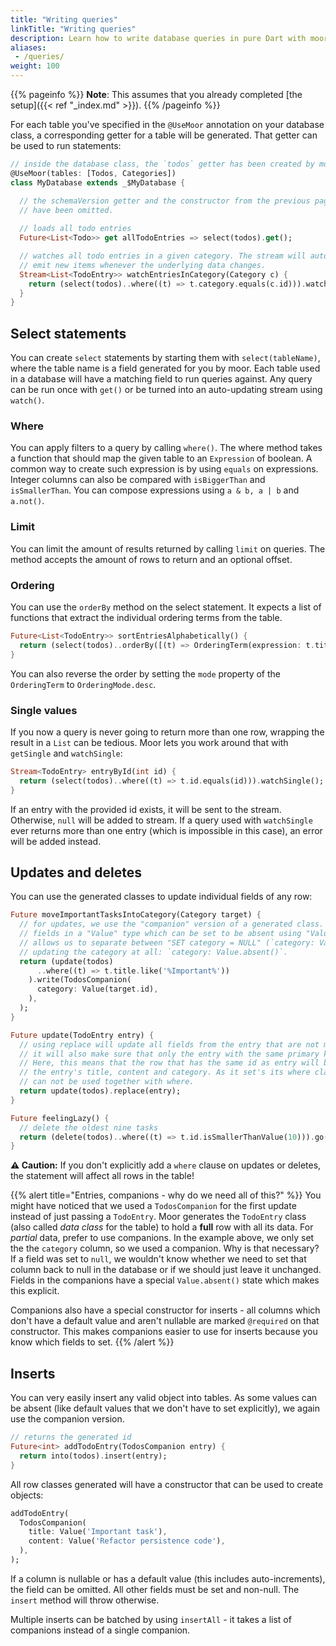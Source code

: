 ```yaml
---
title: "Writing queries"
linkTitle: "Writing queries"
description: Learn how to write database queries in pure Dart with moor
aliases:
 - /queries/
weight: 100
---
```


{{% pageinfo %}}
__Note__: This assumes that you already completed [the setup]({{< ref "_index.md" >}}).
{{% /pageinfo %}}

For each table you've specified in the `@UseMoor` annotation on your database class,
a corresponding getter for a table will be generated. That getter can be used to
run statements:
```dart
// inside the database class, the `todos` getter has been created by moor.
@UseMoor(tables: [Todos, Categories])
class MyDatabase extends _$MyDatabase {  

  // the schemaVersion getter and the constructor from the previous page
  // have been omitted.
  
  // loads all todo entries
  Future<List<Todo>> get allTodoEntries => select(todos).get();

  // watches all todo entries in a given category. The stream will automatically
  // emit new items whenever the underlying data changes.
  Stream<List<TodoEntry>> watchEntriesInCategory(Category c) {
    return (select(todos)..where((t) => t.category.equals(c.id))).watch();
  }
}
```
## Select statements
You can create `select` statements by starting them with `select(tableName)`, where the 
table name
is a field generated for you by moor. Each table used in a database will have a matching field
to run queries against. Any query can be run once with `get()` or be turned into an auto-updating
stream using `watch()`.
### Where
You can apply filters to a query by calling `where()`. The where method takes a function that
should map the given table to an `Expression` of boolean. A common way to create such expression
is by using `equals` on expressions. Integer columns can also be compared with `isBiggerThan`
and `isSmallerThan`. You can compose expressions using `a & b, a | b` and `a.not()`.
### Limit
You can limit the amount of results returned by calling `limit` on queries. The method accepts
the amount of rows to return and an optional offset.
### Ordering
You can use the `orderBy` method on the select statement. It expects a list of functions that extract the individual
ordering terms from the table.
```dart
Future<List<TodoEntry>> sortEntriesAlphabetically() {
  return (select(todos)..orderBy([(t) => OrderingTerm(expression: t.title)])).get();
}
```
You can also reverse the order by setting the `mode` property of the `OrderingTerm` to
`OrderingMode.desc`.

### Single values
If you now a query is never going to return more than one row, wrapping the result in a `List`
can be tedious. Moor lets you work around that with `getSingle` and `watchSingle`:
```dart
Stream<TodoEntry> entryById(int id) {
  return (select(todos)..where((t) => t.id.equals(id))).watchSingle();
}
```
If an entry with the provided id exists, it will be sent to the stream. Otherwise,
`null` will be added to stream. If a query used with `watchSingle` ever returns
more than one entry (which is impossible in this case), an error will be added
instead.

## Updates and deletes
You can use the generated classes to update individual fields of any row:
```dart
Future moveImportantTasksIntoCategory(Category target) {
  // for updates, we use the "companion" version of a generated class. This wraps the
  // fields in a "Value" type which can be set to be absent using "Value.absent()". This
  // allows us to separate between "SET category = NULL" (`category: Value(null)`) and not
  // updating the category at all: `category: Value.absent()`.
  return (update(todos)
      ..where((t) => t.title.like('%Important%'))
    ).write(TodosCompanion(
      category: Value(target.id),
    ),
  );
}

Future update(TodoEntry entry) {
  // using replace will update all fields from the entry that are not marked as a primary key.
  // it will also make sure that only the entry with the same primary key will be updated.
  // Here, this means that the row that has the same id as entry will be updated to reflect
  // the entry's title, content and category. As it set's its where clause automatically, it
  // can not be used together with where.
  return update(todos).replace(entry);
}

Future feelingLazy() {
  // delete the oldest nine tasks
  return (delete(todos)..where((t) => t.id.isSmallerThanValue(10))).go();
}
```
__⚠️ Caution:__ If you don't explicitly add a `where` clause on updates or deletes, 
the statement will affect all rows in the table!

{{% alert title="Entries, companions - why do we need all of this?"  %}}
You might have noticed that we used a `TodosCompanion` for the first update instead of
just passing a `TodoEntry`. Moor generates the `TodoEntry` class (also called _data
class_ for the table) to hold a __full__ row with all its data. For _partial_ data,
prefer to use companions. In the example above, we only set the the `category` column,
so we used a companion. 
Why is that necessary? If a field was set to `null`, we wouldn't know whether we need 
to set that column back to null in the database or if we should just leave it unchanged.
Fields in the companions have a special `Value.absent()` state which makes this explicit.

Companions also have a special constructor for inserts - all columns which don't have
a default value and aren't nullable are marked `@required` on that constructor. This makes
companions easier to use for inserts because you know which fields to set.
{{% /alert %}}

## Inserts
You can very easily insert any valid object into tables. As some values can be absent
(like default values that we don't have to set explicitly), we again use the 
companion version.
```dart
// returns the generated id
Future<int> addTodoEntry(TodosCompanion entry) {
  return into(todos).insert(entry);
}
```
All row classes generated will have a constructor that can be used to create objects:
```dart
addTodoEntry(
  TodosCompanion(
    title: Value('Important task'),
    content: Value('Refactor persistence code'),
  ),
);
```
If a column is nullable or has a default value (this includes auto-increments), the field
can be omitted. All other fields must be set and non-null. The `insert` method will throw
otherwise.

Multiple inserts can be batched by using `insertAll` - it takes a list of companions instead
of a single companion.